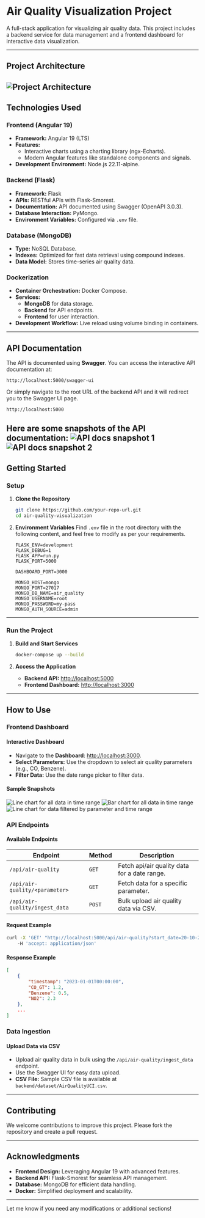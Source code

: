 # Air Quality Visualization Project

A full-stack application for visualizing air quality data. This project includes a backend service for data management and a frontend dashboard for interactive data visualization.

---

## **Project Architecture**
![Project Architecture](snapshots/image-5.png)
---

## **Technologies Used**

### **Frontend (Angular 19)**
- **Framework:** Angular 19 (LTS)
- **Features:** 
  - Interactive charts using a charting library (ngx-Echarts).
  - Modern Angular features like standalone components and signals.
- **Development Environment:** Node.js 22.11-alpine.

### **Backend (Flask)**
- **Framework:** Flask
- **APIs:** RESTful APIs with Flask-Smorest.
- **Documentation:** API documented using Swagger (OpenAPI 3.0.3).
- **Database Interaction:** PyMongo.
- **Environment Variables:** Configured via `.env` file.

### **Database (MongoDB)**
- **Type:** NoSQL Database.
- **Indexes:** Optimized for fast data retrieval using compound indexes.
- **Data Model:** Stores time-series air quality data.

### **Dockerization**
- **Container Orchestration:** Docker Compose.
- **Services:**
  - **MongoDB** for data storage.
  - **Backend** for API endpoints.
  - **Frontend** for user interaction.
- **Development Workflow:** Live reload using volume binding in containers.

---

## **API Documentation**

The API is documented using **Swagger**. You can access the interactive API documentation at:
```
http://localhost:5000/swagger-ui
```
Or simply navigate to the root URL of the backend API and it will redirect you to the Swagger UI page.
```
http://localhost:5000
```

Here are some snapshots of the API documentation:
![API docs snapshot 1](snapshots/image.png)
![API docs snapshot 2](snapshots/image-1.png)
---

## **Getting Started**

### **Setup**

1. **Clone the Repository**
   ```bash
   git clone https://github.com/your-repo-url.git
   cd air-quality-visualization
   ```

2. **Environment Variables**
   Find `.env` file in the root directory with the following content, and feel free to modify as per your requirements.
   ```env
   FLASK_ENV=development
   FLASK_DEBUG=1
   FLASK_APP=run.py
   FLASK_PORT=5000

   DASHBOARD_PORT=3000

   MONGO_HOST=mongo
   MONGO_PORT=27017
   MONGO_DB_NAME=air_quality
   MONGO_USERNAME=root
   MONGO_PASSWORD=my-pass
   MONGO_AUTH_SOURCE=admin
   ```

---

### **Run the Project**

1. **Build and Start Services**
   ```bash
   docker-compose up --build
   ```

2. **Access the Application**
   - **Backend API:** [http://localhost:5000](http://localhost:5000)
   - **Frontend Dashboard:** [http://localhost:3000](http://localhost:3000)

---

## **How to Use**

### **Frontend Dashboard**

#### **Interactive Dashboard**
- Navigate to the **Dashboard**: [http://localhost:3000](http://localhost:3000).
- **Select Parameters:** Use the dropdown to select air quality parameters (e.g., CO, Benzene).
- **Filter Data:** Use the date range picker to filter data.

#### **Sample Snapshots**
![Line chart for all data in time range](snapshots/image-2.png)
![Bar chart for all data in time range](snapshots/image-3.png)
![Line chart for data filtered by parameter and time range](snapshots/image-4.png)

### **API Endpoints**

#### **Available Endpoints**
| Endpoint                        | Method | Description                                    |
|---------------------------------|--------|------------------------------------------------|
| `/api/air-quality`                  | `GET`  | Fetch api/air quality data for a date range.       |
| `/api/air-quality/<parameter>`      | `GET`  | Fetch data for a specific parameter.           |
| `/api/air-quality/ingest_data`      | `POST` | Bulk upload air quality data via CSV.          |

#### **Request Example**
```bash
curl -X 'GET' "http://localhost:5000/api/air-quality?start_date=20-10-2004&end_date=30-10-2004" \ 
    -H 'accept: application/json'
```

#### **Response Example**
```json
[
    {
        "timestamp": "2023-01-01T00:00:00",
        "CO_GT": 1.2,
        "Benzene": 0.5,
        "NO2": 2.3
    },
    ...
]
```

### **Data Ingestion**
#### **Upload Data via CSV**
- Upload air quality data in bulk using the `/api/air-quality/ingest_data` endpoint.
- Use the Swagger UI for easy data upload.
- **CSV File:** Sample CSV file is available at `backend/dataset/AirQualityUCI.csv`.

---

## **Contributing**

We welcome contributions to improve this project. Please fork the repository and create a pull request.

---

## **Acknowledgments**

- **Frontend Design:** Leveraging Angular 19 with advanced features.
- **Backend API:** Flask-Smorest for seamless API management.
- **Database:** MongoDB for efficient data handling.
- **Docker:** Simplified deployment and scalability.

---

Let me know if you need any modifications or additional sections!
